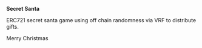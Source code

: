 **Secret Santa**

ERC721 secret santa game using off chain randomness via VRF to distribute gifts.


Merry Christmas
